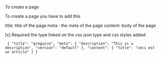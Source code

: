 To create a page

To create a page you have to add this

title: title of the page
meta : the meta of the page
content: body of the page

[x] Required the type linked on the css json type and css styles added


`
{
"title": "gregoire",
"meta":
{
"description": "This is a description",
"version": "default"
},
"content":
{
"title": "ceci est un article"
}
}`
